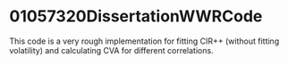 # 01057320DissertationWWRCode
This code is a very rough implementation for fitting CIR++ (without fitting volatility) and calculating CVA for different correlations.
